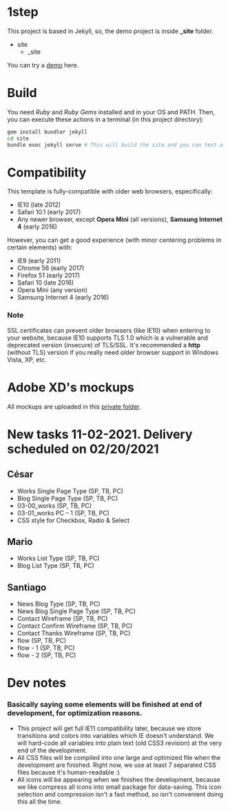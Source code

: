 # 1step

This project is based in Jekyll, so, the demo project is inside **_site** folder.

* site
  * _site

You can try a [demo](https://chiqui1234ok.github.io/1step/) here.

# Build

You need *Ruby* and *Ruby Gems* installed and in your OS and PATH. Then, you can execute these actions in a terminal (in this project directory):
```bash
gem install bundler jekyll
cd site
bundle exec jekyll serve # This will build the site and you can test a demo on localhost:4000
```

# Compatibility

This template is fully-compatible with older web browsers, especifically: 
* IE10 (late 2012)
* Safari 10.1 (early 2017)
* Any newer browser, except **Opera Mini** (all versions), **Samsung Internet 4** (early 2016)

However, you can get a good experience (with minor centering problems in certain elements) with:

* IE9 (early 2011)
* Chrome 56 (early 2017)
* Firefox 51 (early 2017)
* Safari 10 (late 2016)
* Opera Mini (any version)
* Samsung Internet 4 (early 2016)

### Note

SSL certificates can prevent older browsers (like IE10) when entering to your website, because IE10 supports TLS 1.0 which is a vulnerable and deprecated version (insecure) of TLS/SSL.
It's recommended a **http** (without TLS) version if you really need older browser support in Windows Vista, XP, etc.

# Adobe XD's mockups

All mockups are uploaded in this [private folder](https://drive.google.com/drive/folders/1iH6_Gt4LDHOy9Zdb0uLik74d3h7HNtLV?usp=sharing).

# New tasks 11-02-2021. Delivery scheduled on 02/20/2021

## César

* Works Single Page Type (SP, TB, PC)
* Blog Single Page Type (SP, TB, PC)
* 03-00_works (SP, TB, PC)
* 03-01_works PC – 1 (SP, TB, PC)
* CSS style for Checkbox, Radio & Select

## Mario

* Works List Type (SP, TB, PC)
* Blog List Type (SP, TB, PC)

## Santiago

* News Blog Type (SP, TB, PC)
* News Blog Single Page Type (SP, TB, PC)
* Contact Wireframe (SP, TB, PC)
* Contact Confirm Wireframe (SP, TB, PC)
* Contact Thanks Wireframe (SP, TB, PC)
* flow (SP, TB, PC)
* flow - 1 (SP, TB, PC)
* flow - 2 (SP, TB, PC)

# Dev notes
### Basically saying some elements will be finished at end of development, for optimization reasons.
* This project will get full IE11 compatibility later, because we store transitions and colors into variables which IE doesn't understand. We will hard-code all variables into plain text (old CSS3 revision) at the very end of the development.
* All CSS files will be compiled into one large and optimized file when the development are finished. Right now, we use at least 7 separated CSS files because it's human-readable :)
* All icons will be appearing when we finishes the development, because we like compress all icons into small package for data-saving. This icon selection and compression isn't a fast method, so isn't convenient doing this all the time.
